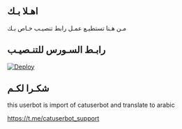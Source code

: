 ## اهـلا بـك
مـن هـنا تستطيـع عمـل رابط تنصيـب خـاص بـك

## رابـط السـورس للتنـصيـب

[![Deploy](https://www.herokucdn.com/deploy/button.svg)](https://heroku.com/deploy?template=https://github.com/suaxa/jmthon)

## شكـرا لكـم 


this userbot is import of catuserbot and translate to arabic

https://t.me/catuserbot_support
